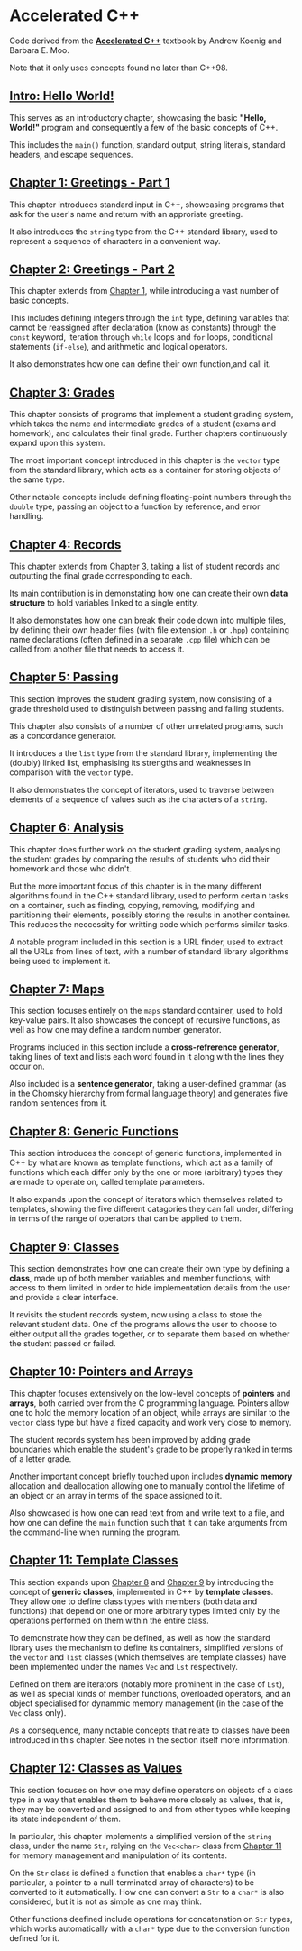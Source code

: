 # Accelerated C++

Code derived from the [**Accelerated C++**](https://www.informit.com/store/accelerated-c-plus-plus-practical-programming-by-example-9780201703535) textbook by Andrew Koenig and Barbara E. Moo. 

Note that it only uses concepts found no later than C++98.

## [Intro: Hello World!](00_HelloWorld)
This serves as an introductory chapter, showcasing the basic **"Hello, World!"** program and consequently a few of the basic concepts of C++.

This includes the `main()` function, standard output, string literals, standard headers, and escape sequences.

## [Chapter 1: Greetings - Part 1](01_Greetings1)
This chapter introduces standard input in C++, showcasing programs that ask for the user's name and return with an approriate greeting.

It also introduces the `string` type from the C++ standard library, used to represent a sequence of characters in a convenient way. 

## [Chapter 2: Greetings - Part 2](02_Greetings2)
This chapter extends from [Chapter 1](01_Greetings1), while introducing a vast number of basic concepts.

This includes defining integers through the `int` type, defining variables that cannot be reassigned after declaration (know as constants) through the `const` keyword, iteration through `while` loops and `for` loops, conditional statements (`if-else`), and arithmetic and logical operators.

It also demonstrates how one can define their own function,and call it.

## [Chapter 3: Grades](03_Grades)
This chapter consists of programs that implement a student grading system, which takes the name and intermediate grades of a student (exams and homework), and calculates their final grade. Further chapters continuously expand upon this system.

The most important concept introduced in this chapter is the `vector` type from the standard library, which acts as a container for storing objects of the same type.

Other notable concepts include defining floating-point numbers through the `double` type, passing an object to a function by reference, and error handling.

## [Chapter 4: Records](04_Records)
This chapter extends from [Chapter 3](03_Grades), taking a list of student records and outputting the final grade corresponding to each.

Its main contribution is in demonstating how one can create their own **data structure** to hold variables linked to a single entity.

It also demonstates how one can break their code down into multiple files, by defining their own header files (with file extension `.h` or `.hpp`) containing name declarations (often defined in a separate `.cpp` file) which can be called from another file that needs to access it.

## [Chapter 5: Passing](05_Passing)
This section improves the student grading system, now consisting of a grade threshold used to distinguish between passing and failing students. 

This chapter also consists of a number of other unrelated programs, such as a concordance generator.

It introduces a the `list` type from the standard library, implementing the (doubly) linked list, emphasising its strengths and weaknesses in comparison with the `vector` type.

It also demonstrates the concept of iterators, used to traverse between elements of a sequence of values such as the characters of a `string`.

## [Chapter 6: Analysis](06_Analyis)
This chapter does further work on the student grading system, analysing the student grades by comparing the results of students who did their homework and those who didn't.

But the more important focus of this chapter is in the many different algorithms found in the C++ standard library, used to perform certain tasks on a container, such as finding, copying, removing, modifying and partitioning their elements, possibly storing the results in another container. This reduces the neccessity for writting code which performs similar tasks.

A notable program included in this section is a URL finder, used to extract all the URLs from lines of text, with a number of standard library algorithms being used to implement it.

## [Chapter 7: Maps](07_Maps)
This section focuses entirely on the `maps` standard container, used to hold key-value pairs. It also showcases the concept of recursive functions, as well as how one may define a random number generator.

Programs included in this section include a **cross-refrerence generator**, taking lines of text and lists each word found in it along with the lines they occur on.

Also included is a **sentence generator**, taking a user-defined grammar (as in the Chomsky hierarchy from formal language theory) and generates five random sentences from it.

## [Chapter 8: Generic Functions](08_GenericFunctions)
This section introduces the concept of generic functions, implemented in C++ by what are known as template functions, which act as a family of functions which each differ only by the one or more (arbitrary) types they are made to operate on, called template parameters.

It also expands upon the concept of iterators which themselves related to templates, showing the five different catagories they can fall under, differing in terms of the range of operators that can be applied to them.

## [Chapter 9: Classes](09_Classes)
This section demonstrates how one can create their own type by defining a **class**, made up of both member variables and member functions, with access to them limited in order to hide implementation details from the user and provide a clear interface.

It revisits the student records system, now using a class to store the relevant student data. One of the programs allows the user to choose to either output all the grades together, or to separate them based on whether the student passed or failed.

## [Chapter 10: Pointers and Arrays](10_Pointers&Arrays)
This chapter focuses extensively on the low-level concepts of **pointers** and **arrays**, both carried over from the C programming language. Pointers allow one to hold the memory location of an object, while arrays are similar to the `vector` class type but have a fixed capacity and work very close to memory.

The student records system has been improved by adding grade boundaries which enable the student's grade to be properly ranked in terms of a letter grade.

Another important concept briefly touched upon includes **dynamic memory** allocation and deallocation allowing one to manually control the lifetime of an object or an array in terms of the space assigned to it. 

Also showcased is how one can read text from and write text to a file, and how one can define the `main` function such that it can take arguments from the command-line when running the program.

## [Chapter 11: Template Classes](11_TemplateClasses)
This section expands upon [Chapter 8](08_GenericFunctions) and [Chapter 9](09_Classes) by introducing the concept of **generic classes**, implemented in C++ by **template classes**. They allow one to define class types with members (both data and functions) that depend on one or more arbitrary types limited only by the operations performed on them within the entire class.

To demonstrate how they can be defined, as well as how the standard library uses the mechanism to define its containers, simplified versions of the `vector` and `list` classes (which themselves are template classes) have been implemented under the names `Vec` and `Lst` respectively.

Defined on them are iterators (notably more prominent in the case of `Lst`), as well as special kinds of member functions, overloaded operators, and an object specialised for dynammic memory management (in the case of the `Vec` class only).

As a consequence, many notable concepts that relate to classes have been introduced in this chapter. See notes in the section itself more inforrmation.

## [Chapter 12: Classes as Values](12_ClassesAsValues)
This section focuses on how one may define operators on objects of a class type in a way that enables them to behave more closely as values, that is, they may be converted and assigned to and from other types while keeping its state independent of them. 

In particular, this chapter implements a simplified version of the `string` class, under the name `Str`, relying on the `Vec<char>` class from [Chapter 11](11_TemplateClasses) for memory management and manipulation of its contents. 

On the `Str` class is defined a function that enables a `char*` type (in particular, a pointer to a null-terminated array of characters) to be converted to it automatically. How one can convert a `Str` to a `char*` is also considered, but it is not as simple as one may think.

Other functions deefined include operations for concatenation on `Str` types, which works automatically with a `char*` type due to the conversion function defined for it.